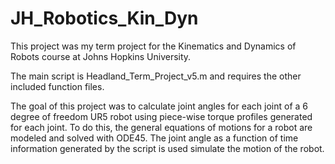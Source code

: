 # JH_Robotics_Kin_Dyn

This project was my term project for the Kinematics and Dynamics of Robots course at Johns Hopkins University.

The main script is Headland_Term_Project_v5.m and requires the other included function files.

The goal of this project was to calculate joint angles for each joint of a 6 degree of freedom
UR5 robot using piece-wise torque profiles generated for each joint. To do this, the general equations
of motions for a robot are modeled and solved with ODE45. The joint angle as a function of time information
generated by the script is used simulate the motion of the robot.
